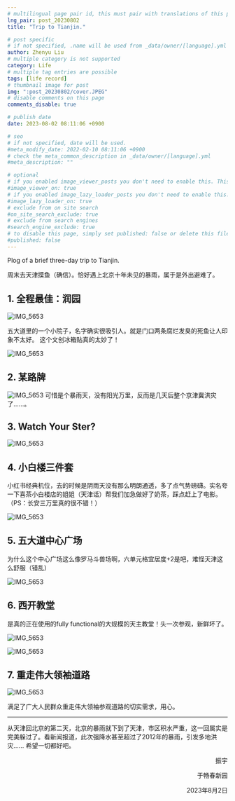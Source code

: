 ```yaml
---
# multilingual page pair id, this must pair with translations of this page. (This name must be unique)
lng_pair: post_20230802
title: "Trip to Tianjin."

# post specific
# if not specified, .name will be used from _data/owner/[language].yml
author: Zhenyu Liu
# multiple category is not supported
category: Life
# multiple tag entries are possible
tags: [life record]
# thumbnail image for post
img: ":post_20230802/cover.JPEG"
# disable comments on this page
comments_disable: true

# publish date
date: 2023-08-02 08:11:06 +0900

# seo
# if not specified, date will be used.
#meta_modify_date: 2022-02-10 08:11:06 +0900
# check the meta_common_description in _data/owner/[language].yml
#meta_description: ""

# optional
# if you enabled image_viewer_posts you don't need to enable this. This is only if image_viewer_posts = false
#image_viewer_on: true
# if you enabled image_lazy_loader_posts you don't need to enable this. This is only if image_lazy_loader_posts = false
#image_lazy_loader_on: true
# exclude from on site search
#on_site_search_exclude: true
# exclude from search engines
#search_engine_exclude: true
# to disable this page, simply set published: false or delete this file
#published: false
---
```


<!-- outline-start -->

Plog of a brief three-day trip to Tianjin.

<!-- outline-end -->

周末去天津摸鱼（确信）。恰好遇上北京十年未见的暴雨，属于是外出避难了。


## 1. 全程最佳：润园

![IMG_5653](https://raw.githubusercontent.com/liuzhenyu-yyy/liuzhenyu-yyy.github.io/main/assets/img/posts/post_20230802/IMG_6530.JPEG)

五大道里的一个小院子，名字确实很吸引人。就是门口两条腐烂发臭的死鱼让人印象不太好。
这个文创冰箱贴真的太妙了！

![IMG_5653](https://raw.githubusercontent.com/liuzhenyu-yyy/liuzhenyu-yyy.github.io/main/assets/img/posts/post_20230802/IMG_6514.JPEG)


## 2. 某路牌
![IMG_5653](https://raw.githubusercontent.com/liuzhenyu-yyy/liuzhenyu-yyy.github.io/main/assets/img/posts/post_20230802/IMG_6455.JPEG)
可惜是个暴雨天，没有阳光万里，反而是几天后整个京津冀洪灾了……。

## 3. Watch Your Ster?
![IMG_5653](https://raw.githubusercontent.com/liuzhenyu-yyy/liuzhenyu-yyy.github.io/main/assets/img/posts/post_20230802/IMG_6461.JPEG)

## 4. 小白楼三件套

小红书经典机位，去的时候是阴雨天没有那么明朗通透，多了点气势磅礴。实名夸一下喜茶小白楼店的姐姐（天津话）帮我们加急做好了奶茶，踩点赶上了电影。（PS：长安三万里真的很不错！）

![IMG_5653](https://raw.githubusercontent.com/liuzhenyu-yyy/liuzhenyu-yyy.github.io/main/assets/img/posts/post_20230802/IMG_6459.JPEG)

## 5. 五大道中心广场

为什么这个中心广场这么像罗马斗兽场啊，六单元格宜居度+2是吧，难怪天津这么舒服（错乱）

![IMG_5653](https://raw.githubusercontent.com/liuzhenyu-yyy/liuzhenyu-yyy.github.io/main/assets/img/posts/post_20230802/IMG_6527.JPEG)


## 6. 西开教堂
是真的正在使用的fully functional的大规模的天主教堂！头一次参观，新鲜坏了。

![IMG_5653](https://raw.githubusercontent.com/liuzhenyu-yyy/liuzhenyu-yyy.github.io/main/assets/img/posts/post_20230802/IMG_6499.JPEG)

![IMG_5653](https://raw.githubusercontent.com/liuzhenyu-yyy/liuzhenyu-yyy.github.io/main/assets/img/posts/post_20230802/IMG_6500.JPEG)

## 7. 重走伟大领袖道路

![IMG_5653](https://raw.githubusercontent.com/liuzhenyu-yyy/liuzhenyu-yyy.github.io/main/assets/img/posts/post_20230802/IMG_6481.JPEG)

满足了广大人民群众重走伟大领袖参观道路的切实需求，用心。

---

从天津回北京的第二天，北京的暴雨就下到了天津，市区积水严重，这一回属实是完美躲过了。看新闻报道，此次强降水甚至超过了2012年的暴雨，引发多地洪灾……
希望一切都好吧。


  <p align="right">振宇</p>

  <p align="right">于畅春新园</p>

  <p align="right">2023年8月2日</p>
